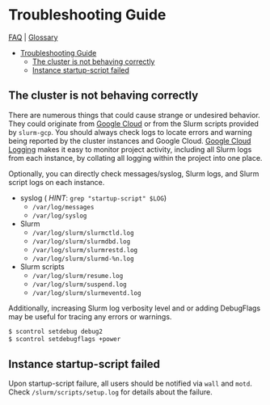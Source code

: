 # Troubleshooting Guide

[FAQ](./faq.md) | [Glossary](./glossary.md)

<!-- mdformat-toc start --slug=github --no-anchors --maxlevel=6 --minlevel=1 -->

- [Troubleshooting Guide](#troubleshooting-guide)
  - [The cluster is not behaving correctly](#the-cluster-is-not-behaving-correctly)
  - [Instance startup-script failed](#instance-startup-script-failed)

<!-- mdformat-toc end -->

## The cluster is not behaving correctly

There are numerous things that could cause strange or undesired behavior. They
could originate from [Google Cloud](./glossary.md#gcp) or from the Slurm scripts
provided by `slurm-gcp`. You should always check logs to locate errors and
warning being reported by the cluster instances and Google Cloud.
[Google Cloud Logging](https://cloud.google.com/logging) makes it easy to
monitor project activity, including all Slurm logs from each instance, by
collating all logging within the project into one place.

Optionally, you can directly check messages/syslog, Slurm logs, and Slurm script
logs on each instance.

- syslog ( *HINT*: `grep "startup-script" $LOG`)
  - `/var/log/messages`
  - `/var/log/syslog`
- Slurm
  - `/var/log/slurm/slurmctld.log`
  - `/var/log/slurm/slurmdbd.log`
  - `/var/log/slurm/slurmrestd.log`
  - `/var/log/slurm/slurmd-%n.log`
- Slurm scripts
  - `/var/log/slurm/resume.log`
  - `/var/log/slurm/suspend.log`
  - `/var/log/slurm/slurmeventd.log`

Additionally, increasing Slurm log verbosity level and or adding DebugFlags may
be useful for tracing any errors or warnings.

```sh
$ scontrol setdebug debug2
$ scontrol setdebugflags +power
```

## Instance startup-script failed

Upon startup-script failure, all users should be notified via `wall` and `motd`.
Check `/slurm/scripts/setup.log` for details about the failure.
